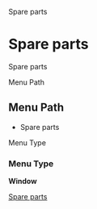
Spare parts
# Spare parts


Spare parts

Menu Path
## Menu Path



- Spare parts

Menu Type
### Menu Type

**Window**


[Spare parts](../../functional-guide/window/window-spare-parts.md)